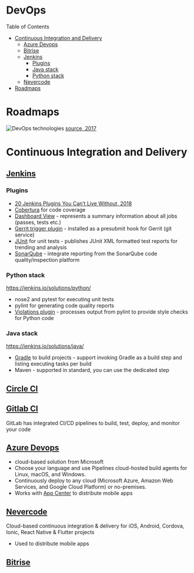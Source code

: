 # DevOps

Table of Contents
- [Continuous Integration and Delivery](#continuous-integration-and-delivery)
  - [Azure Devops](#azure-devops)
  - [Bitrise](#bitrise)
  - [Jenkins](#jenkins)
    - [Plugins](#plugins)
    - [Java stack](#java-stack)
    - [Python stack](#python-stack)
  - [Nevercode](#nevercode)
- [Roadmaps](#roadmaps)

# Roadmaps
![DevOps technologies](https://i0.wp.com/codeforgeek.com/wp-content/uploads/2017/04/devops-tools.png?resize=768%2C999&ssl=1)
[source, 2017](https://codeforgeek.com/2017/04/become-valuable-full-stack-developer/)

# Continuous Integration and Delivery

## [Jenkins](https://jenkins.io/)

### Plugins
- [20 Jenkins Plugins You Can’t Live Without, 2018](https://caylent.com/jenkins-plugins/)
- [Cobertura](https://wiki.jenkins-ci.org/display/JENKINS/Cobertura+Plugin) for code coverage
- [Dashboard View](https://wiki.jenkins.io/display/JENKINS/Dashboard+View) - represents a summary information about all jobs (passes, tests etc.)
- [Gerrit trigger plugin](https://wiki.jenkins.io/display/JENKINS/Gerrit+Trigger#GerritTrigger-SetUp) - installed as a presubmit hook for Gerrit (git service)
- [JUnit](https://wiki.jenkins-ci.org/display/JENKINS/JUnit+Plugin) for unit tests - publishes JUnit XML formatted test reports for trending and analysis
- [SonarQube](https://wiki.jenkins-ci.org/display/JENKINS/SonarQube+plugin) - integrate reporting from the SonarQube code quality/inspection platform

### Python stack
https://jenkins.io/solutions/python/ 
- nose2 and pytest for executing unit tests
- pylint for generating code quality reports
- [Violations plugin](https://wiki.jenkins-ci.org/display/JENKINS/Violations) - processes output from pylint to provide style checks for Python code

### Java stack
https://jenkins.io/solutions/java/
- [Gradle](https://wiki.jenkins-ci.org/display/JENKINS/Gradle+Plugin) to build projects - support invoking Gradle as a build step and listing executing tasks per build
- Maven - supported in standard, you can use the dedicated step

## [Circle CI](https://circleci.com/)

## [Gitlab CI](https://about.gitlab.com/product/continuous-integration/)
GitLab has integrated CI/CD pipelines to build, test, deploy, and monitor your code

## [Azure Devops](https://azure.microsoft.com/en-us/services/devops/)
- cloud-based solution from Microsoft
- Choose your language and use Pipelines cloud-hosted build agents for Linux, macOS, and Windows. 
- Continuously deploy to any cloud (Microsoft Azure, Amazon Web Services, and Google Cloud Platform) or no-premises.
- Works with [App Center](https://appcenter.ms/) to distribute mobile apps

## [Nevercode](https://nevercode.io/)
Cloud-based continuous integration & delivery for iOS, Android, Cordova, Ionic, 
React Native & Flutter projects
- Used to distribute mobile apps

## [Bitrise](https://www.bitrise.io/)
